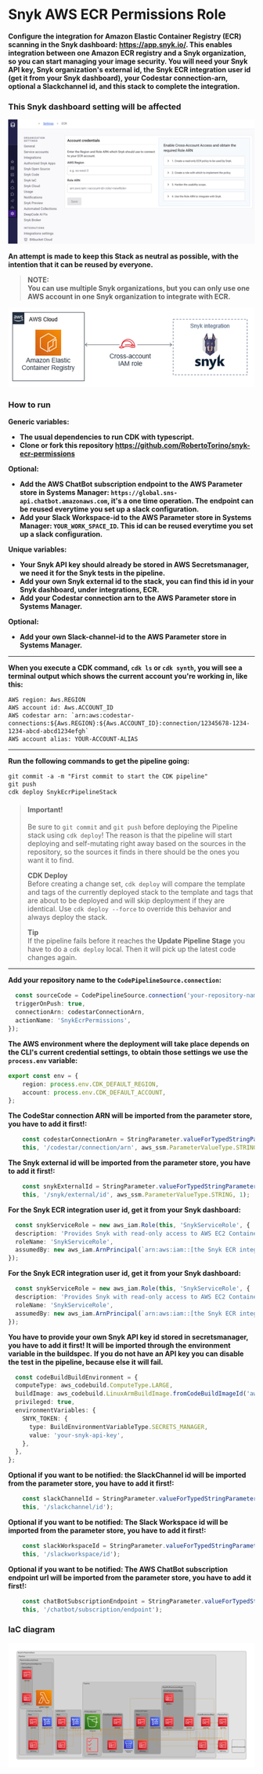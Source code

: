 # Snyk AWS ECR Permissions Role

**Configure the integration for Amazon Elastic Container Registry (ECR) scanning in the Snyk dashboard: https://app.snyk.io/.
This enables integration between one Amazon ECR registry and a Snyk organization, so you can start managing your image security.
You will need your Snyk API key, Snyk organization's external id, the Snyk ECR integration user id (get it from your Snyk dashboard), your Codestar connection-arn, optional a Slackchannel id, and this stack to complete the integration.**

### This Snyk dashboard setting will be affected
![Snyk ECR Config](images/snyk_ecr_config.png)

**An attempt is made to keep this Stack as neutral as possible, with the intention that it can be reused by everyone.**

> **NOTE:**             
> **You can use multiple Snyk organizations, but you can only use one AWS account in one Snyk organization to integrate with ECR.**

![snyk_ecr.png](images/snyk_ecr.png)

### How to run

**Generic variables:**

* **The usual dependencies to run CDK with typescript.**
* **Clone or fork this repository https://github.com/RobertoTorino/snyk-ecr-permissions**

**Optional:**
* **Add the AWS ChatBot subscription endpoint to the AWS Parameter store in Systems Manager: `https://global.sns-api.chatbot.amazonaws.com`, it's a one time operation. The endpoint can be reused
  everytime you set up a slack configuration.**
* **Add your Slack Workspace-id to the AWS Parameter store in Systems Manager: `YOUR_WORK_SPACE_ID`. This id can be reused everytime you set up a slack configuration.**

**Unique variables:**

* **Your Snyk API key should already be stored in AWS Secretsmanager, we need it for the Snyk tests in the pipeline.**
* **Add your own Snyk external id to the stack, you can find this id in your Snyk dashboard, under integrations, ECR.**
* **Add your Codestar connection arn to the AWS Parameter store in Systems Manager.**

**Optional:**
* **Add your own Slack-channel-id to the AWS Parameter store in Systems Manager.**

---

**When you execute a CDK command, `cdk ls` or `cdk synth`, you will see a terminal output which shows the current account you're working in, like this:**

```
AWS region: Aws.REGION
AWS account id: Aws.ACCOUNT_ID
AWS codestar arn: `arn:aws:codestar-connections:${Aws.REGION}:${Aws.ACCOUNT_ID}:connection/12345678-1234-1234-abcd-abcd1234efgh`
AWS account alias: YOUR-ACCOUNT-ALIAS
```

---

**Run the following commands to get the pipeline going:**

```
git commit -a -m "First commit to start the CDK pipeline"
git push
cdk deploy SnykEcrPipelineStack
```

> #### Important!
> Be sure to `git commit` and `git push` before deploying the Pipeline stack using `cdk deploy`!
> The reason is that the pipeline will start deploying and self-mutating right away based on the sources in the repository, so the sources it finds in there should be the ones you want it to find.
>
> **CDK Deploy**                    
> Before creating a change set, `cdk deploy` will compare the template and tags of the currently deployed stack to the template and tags that are about to be deployed and will skip deployment if they
> are identical.
> Use `cdk deploy --force` to override this behavior and always deploy the stack.
>
> **Tip**                           
> If the pipeline fails before it reaches the **Update Pipeline Stage** you have to do a `cdk deploy` local. Then it will pick up the latest code changes again.

---

**Add your repository name to the `CodePipelineSource.connection`:**

```typescript
  const sourceCode = CodePipelineSource.connection('your-repository-name', 'main', {
  triggerOnPush: true,
  connectionArn: codestarConnectionArn,
  actionName: 'SnykEcrPermissions',
});
```

**The AWS environment where the deployment will take place depends on the CLI's current credential settings, to obtain those settings we use the `process.env` variable:**

```typescript
export const env = {
    region: process.env.CDK_DEFAULT_REGION,
    account: process.env.CDK_DEFAULT_ACCOUNT,
};
```

**The CodeStar connection ARN will be imported from the parameter store, you have to add it first!:**

```typescript
    const codestarConnectionArn = StringParameter.valueForTypedStringParameterV2(
    this, '/codestar/connection/arn', aws_ssm.ParameterValueType.STRING, 1);
```

**The Snyk external id will be imported from the parameter store, you have to add it first!:**

```typescript
    const snykExternalId = StringParameter.valueForTypedStringParameterV2(
    this, '/snyk/external/id', aws_ssm.ParameterValueType.STRING, 1);
```

**For the Snyk ECR integration user id, get it from your Snyk dashboard:**

```typescript
  const snykServiceRole = new aws_iam.Role(this, 'SnykServiceRole', {
  description: 'Provides Snyk with read-only access to AWS EC2 Container Registry repositories',
  roleName: 'SnykServiceRole',
  assumedBy: new aws_iam.ArnPrincipal(`arn:aws:iam::[the Snyk ECR integration user id]:user/ecr-integration-user`),
});
```

**For the Snyk ECR integration user id, get it from your Snyk dashboard:**

```typescript
  const snykServiceRole = new aws_iam.Role(this, 'SnykServiceRole', {
  description: 'Provides Snyk with read-only access to AWS EC2 Container Registry repositories',
  roleName: 'SnykServiceRole',
  assumedBy: new aws_iam.ArnPrincipal(`arn:aws:iam::[the Snyk ECR integration user id]:user/ecr-integration-user`),
});
```

**You have to provide your own Snyk API key id stored in secretsmanager, you have to add it first! It will be imported through the environment variable in the buildspec.**
**If you do not have an API key you can disable the test in the pipeline, because else it will fail.**

```typescript
  const codeBuildBuildEnvironment = {
  computeType: aws_codebuild.ComputeType.LARGE,
  buildImage: aws_codebuild.LinuxArmBuildImage.fromCodeBuildImageId('aws/codebuild/amazonlinux2-aarch64-standard:3.0'),
  privileged: true,
  environmentVariables: {
    SNYK_TOKEN: {
      type: BuildEnvironmentVariableType.SECRETS_MANAGER,
      value: 'your-snyk-api-key',
    },
  },
};
```

**Optional if you want to be notified: the SlackChannel id will be imported from the parameter store, you have to add it first!:**

```typescript
    const slackChannelId = StringParameter.valueForTypedStringParameterV2(
    this, '/slackchannel/id');
```

**Optional if you want to be notified:  The Slack Workspace id will be imported from the parameter store, you have to add it first!:**

```typescript
    const slackWorkspaceId = StringParameter.valueForTypedStringParameterV2(
    this, '/slackworkspace/id');
```

**Optional if you want to be notified: The AWS ChatBot subscription endpoint url will be imported from the parameter store, you have to add it first!:**

```typescript
    const chatBotSubscriptionEndpoint = StringParameter.valueForTypedStringParameterV2(
    this, '/chatbot/subscription/endpoint');
```

### IaC diagram
![diagram](images/SnykEcrPipelineStack-ext.png)
